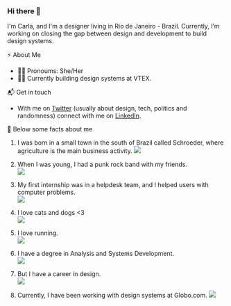 ### Hi there 👋

I'm Carla, and I'm a designer living in Rio de Janeiro - Brazil. Currently, I’m working on closing the gap between design and development to build design systems. 

⚡️ About Me

- 👩‍🎤 Pronoums: She/Her
- 👩‍💻 Currently building design systems at VTEX.

📬 Get in touch
- With me on [Twitter](https://twitter.com/demarchicarla) (usually about design, tech, politics and randomness)
connect with me on [LinkedIn](https://www.linkedin.com/in/carlademarchi/).

🙂 Below some facts about me

1. I was born in a small town in the south of Brazil called Schroeder, where agriculture is the main business activity.
![](https://media.giphy.com/media/SWcOoyPYNO68425v9W/giphy.gif)

2. When I was young, I had a punk rock band with my friends. <br />
![](https://media.giphy.com/media/28fnPuDOGUXRh6pDzH/giphy.gif)

3. My first internship was in a helpdesk team, and I helped users with computer problems. <br />
![](https://media.giphy.com/media/FspLvJQlQACXu/giphy.gif)

4. I love cats and dogs <3 <br />
![](https://media.giphy.com/media/BLCHvwl9C5j1u/giphy.gif)

5. I love running. <br />
![](https://media.giphy.com/media/l2Sqc3POpzkj5r8SQ/giphy.gif)

6. I have a degree in Analysis and Systems Development. <br />
![](https://media.giphy.com/media/TIY5OboTZcmxstvWoc/giphy.gif)

7. But I have a career in design. <br />
![](https://media.giphy.com/media/ZEl0zxWgaLqMI9IGnu/giphy.gif)

8. Currently, I have been working with design systems at Globo.com.
![](https://media.giphy.com/media/LqajRC2pU0Je8/giphy.gif)


